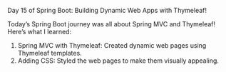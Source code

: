 Day 15 of Spring Boot: Building Dynamic Web Apps with Thymeleaf! <br>

Today’s Spring Boot journey was all about Spring MVC and Thymeleaf! Here’s what I learned: <br>

1) Spring MVC with Thymeleaf: Created dynamic web pages using Thymeleaf templates. <br>
2) Adding CSS: Styled the web pages to make them visually appealing. 
